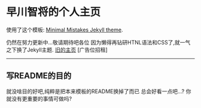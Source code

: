 # 早川智将的个人主页

使用了这个模板: [Minimal Mistakes Jekyll theme](https://github.com/mmistakes/minimal-mistakes).

仍然在努力更新中...敬请期待吧各位
因为懒得再钻研HTNL语法和CSS了,就一气之下换了Jekyll主题.
[旧的主页](https:/jesse5800-2.github.io/kuzuhykw-studio)
[广告位招租]


---

## 写README的目的

就没啥目的好吧,纯粹是把本来模板的README换掉了而已
总会好看一点吧...?
你就没有更重要的事情可做吗?
